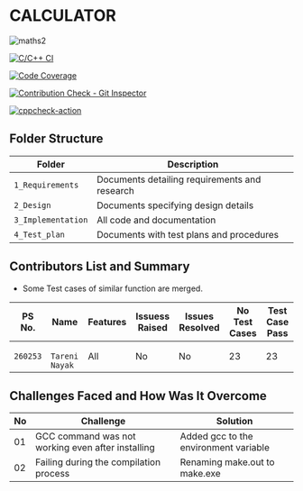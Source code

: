 # CALCULATOR 

![maths2](https://img.icons8.com/cotton/2x/calculator--v2.png)

[![C/C++ CI](https://github.com/tareninayak9921/Mini_Projct_260253/actions/workflows/c-cpp.yml/badge.svg)](https://github.com/tareninayak9921/Mini_Projct_260253/actions/workflows/c-cpp.yml)

[![Code Coverage](https://github.com/tareninayak9921/Mini_Projct_260253/actions/workflows/code-coverage.yml/badge.svg)](https://github.com/tareninayak9921/Mini_Projct_260253/actions/workflows/code-coverage.yml)

[![Contribution Check - Git Inspector](https://github.com/tareninayak9921/Mini_Projct_260253/actions/workflows/Git_Inspector.yml/badge.svg)](https://github.com/tareninayak9921/Mini_Projct_260253/actions/workflows/Git_Inspector.yml)

[![cppcheck-action](https://github.com/tareninayak9921/Mini_Projct_260253/actions/workflows/cppcheck.yml/badge.svg)](https://github.com/tareninayak9921/Mini_Projct_260253/actions/workflows/cppcheck.yml)



## Folder Structure

Folder             | Description
-------------------| -----------------------------------------
`1_Requirements`   | Documents detailing requirements and research
`2_Design`         | Documents specifying design details
`3_Implementation` | All code and documentation
`4_Test_plan`      | Documents with test plans and procedures

## Contributors List and Summary

 - Some Test cases of similar function are merged.

PS No. |  Name   |    Features    | Issuess Raised |Issues Resolved|No Test Cases|Test Case Pass
-------|---------|----------------|----------------|---------------|-------------|--------------
`260253` | ` Tareni Nayak`  | All |  No     |  No   | 23  |23      

## Challenges Faced and How Was It Overcome
| No |Challenge  | Solution
|--|--|--|
| 01 | GCC command was not working even after installing  | Added gcc to the environment variable   |
| 02 | Failing during the compilation process  |Renaming make.out to make.exe  |
